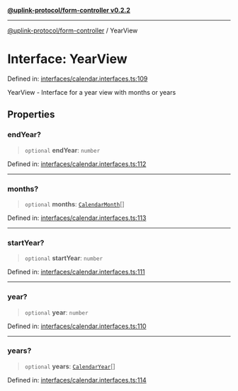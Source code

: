 [**@uplink-protocol/form-controller v0.2.2**](../README.md)

***

[@uplink-protocol/form-controller](../globals.md) / YearView

# Interface: YearView

Defined in: [interfaces/calendar.interfaces.ts:109](https://github.com/jmkcoder/uplink-protocol-calendar/blob/9a15037d7723ff15fbca8c4cbbcd3a222733e98e/src/interfaces/calendar.interfaces.ts#L109)

YearView - Interface for a year view with months or years

## Properties

### endYear?

> `optional` **endYear**: `number`

Defined in: [interfaces/calendar.interfaces.ts:112](https://github.com/jmkcoder/uplink-protocol-calendar/blob/9a15037d7723ff15fbca8c4cbbcd3a222733e98e/src/interfaces/calendar.interfaces.ts#L112)

***

### months?

> `optional` **months**: [`CalendarMonth`](CalendarMonth.md)[]

Defined in: [interfaces/calendar.interfaces.ts:113](https://github.com/jmkcoder/uplink-protocol-calendar/blob/9a15037d7723ff15fbca8c4cbbcd3a222733e98e/src/interfaces/calendar.interfaces.ts#L113)

***

### startYear?

> `optional` **startYear**: `number`

Defined in: [interfaces/calendar.interfaces.ts:111](https://github.com/jmkcoder/uplink-protocol-calendar/blob/9a15037d7723ff15fbca8c4cbbcd3a222733e98e/src/interfaces/calendar.interfaces.ts#L111)

***

### year?

> `optional` **year**: `number`

Defined in: [interfaces/calendar.interfaces.ts:110](https://github.com/jmkcoder/uplink-protocol-calendar/blob/9a15037d7723ff15fbca8c4cbbcd3a222733e98e/src/interfaces/calendar.interfaces.ts#L110)

***

### years?

> `optional` **years**: [`CalendarYear`](CalendarYear.md)[]

Defined in: [interfaces/calendar.interfaces.ts:114](https://github.com/jmkcoder/uplink-protocol-calendar/blob/9a15037d7723ff15fbca8c4cbbcd3a222733e98e/src/interfaces/calendar.interfaces.ts#L114)
